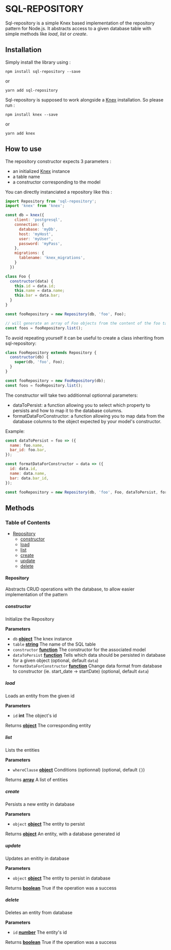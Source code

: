 # SQL-REPOSITORY

Sql-repository is a simple Knex based implementation of the repository pattern for Node.js. 
It abstracts access to a given database table with simple methods like *load*, *list* or *create*.

## Installation

Simply install the library using :

```
npm install sql-repository --save
```

or

```
yarn add sql-repository
```

Sql-repository is supposed to work alongside a [Knex](http://knexjs.org) installation. So please run :

```
npm install knex --save
```

or 

```
yarn add knex
```

## How to use

The repository constructor expects 3 parameters :
- an initialized [Knex](http://knexjs.org/) instance
- a table name
- a constructor corresponding to the model

You can directly instanciated a repository like this :

```javascript
import Repository from 'sql-repository';
import 'knex' from 'knex';

const db = knex({
    client: 'postgresql',
    connection: {
      database: 'myDb',
      host: 'myHost',
      user: 'myUser',
      password: 'myPass',
    },
    migrations: {
      tablename: 'knex_migrations',
    }
  })

class Foo {
  constructor(data) {
    this.id = data.id;
    this.name = data.name;
    this.bar = data.bar;
  }
}

const fooRepository = new Repository(db, 'foo', Foo);

// will generate an array of Foo objects from the content of the foo table
const foos = fooRepository.list();
```

To avoid repeating yourself it can be useful to create a class inheriting from sql-repository:

```javascript
class FooRepository extends Repository {
  constructor(db) {
    super(db, 'foo', Foo);
  }
}

const fooRepository = new FooRepository(db);
const foos = fooRepository.list();
```

The constructor will take two additionnal optionnal parameters:
* dataToPersist: a function allowing you to select which property to persists and how to map it to the database columns.
* formatDataForConstructor: a function allowing you to map data from the database columns to the object expected by your model's constructor.

Example:

```javascript
const dataToPersist = foo => ({
  name: foo.name,
  bar_id: foo.bar,
});

const formatDataForConstructor = data => ({
  id: data.id,
  name: data.name,
  bar: data.bar_id,
});

const fooRepository = new Repository(db, 'foo', Foo, dataToPersist, formatDataForConstructor);
```

## Methods

### Table of Contents

-   [Repository](#repository)
    -   [constructor](#constructor)
    -   [load](#load)
    -   [list](#list)
    -   [create](#create)
    -   [update](#update)
    -   [delete](#delete)

#### Repository

Abstracts CRUD operations with the database,
to allow easier implementation of the pattern

##### constructor

Initialize the Repository

**Parameters**

-   `db` **[object](https://developer.mozilla.org/en-US/docs/Web/JavaScript/Reference/Global_Objects/Object)** The knex instance
-   `table` **[string](https://developer.mozilla.org/en-US/docs/Web/JavaScript/Reference/Global_Objects/String)** The name of the SQL table
-   `constructor` **[function](https://developer.mozilla.org/en-US/docs/Web/JavaScript/Reference/Statements/function)** The constructor for the associated model
-   `dataToPersist` **[function](https://developer.mozilla.org/en-US/docs/Web/JavaScript/Reference/Statements/function)** Tells which data should be persisted in database for a given object (optional, default `data`)
-   `formatDataForConstructor` **[function](https://developer.mozilla.org/en-US/docs/Web/JavaScript/Reference/Statements/function)** Change data format from database to constructor (ie. start_date -> startDate) (optional, default `data`)

##### load

Loads an entity from the given id

**Parameters**

-   `id` **int** The object's id

Returns **[object](https://developer.mozilla.org/en-US/docs/Web/JavaScript/Reference/Global_Objects/Object)** The corresponding entity

##### list

Lists the entities

**Parameters**

-   `whereClause` **[object](https://developer.mozilla.org/en-US/docs/Web/JavaScript/Reference/Global_Objects/Object)** Conditions (optionnal) (optional, default `{}`)

Returns **[array](https://developer.mozilla.org/en-US/docs/Web/JavaScript/Reference/Global_Objects/Array)** A list of entities

##### create

Persists a new entity in database

**Parameters**

-   `object` **[object](https://developer.mozilla.org/en-US/docs/Web/JavaScript/Reference/Global_Objects/Object)** The entity to persist

Returns **[object](https://developer.mozilla.org/en-US/docs/Web/JavaScript/Reference/Global_Objects/Object)** An entity, with a database generated id

##### update

Updates an enitity in database

**Parameters**

-   `object` **[object](https://developer.mozilla.org/en-US/docs/Web/JavaScript/Reference/Global_Objects/Object)** The entity to persist in database

Returns **[boolean](https://developer.mozilla.org/en-US/docs/Web/JavaScript/Reference/Global_Objects/Boolean)** True if the operation was a success

##### delete

Deletes an entity from database

**Parameters**

-   `id` **[number](https://developer.mozilla.org/en-US/docs/Web/JavaScript/Reference/Global_Objects/Number)** The entity's id

Returns **[boolean](https://developer.mozilla.org/en-US/docs/Web/JavaScript/Reference/Global_Objects/Boolean)** True if the operation was a success
